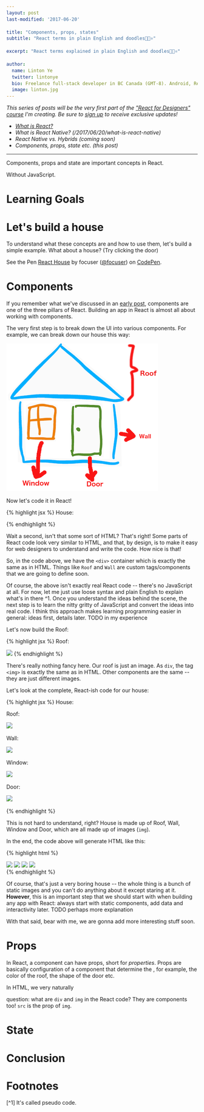 ```yaml
---
layout: post
last-modified: '2017-06-20'

title: "Components, props, states"
subtitle: "React terms in plain English and doodles🌴🎄⚛"

excerpt: "React terms explained in plain English and doodles🌴🎄⚛"

author:
  name: Linton Ye
  twitter: lintonye
  bio: Freelance full-stack developer in BC Canada (GMT-8). Android, React Native, Node.js, MongoDB, PostgreSQL. <a href="mailto:linton@jimulabs.com">Contact me.</a>
  image: linton.jpg
---
```


_This series of posts will be the very first part of the ["React for Designers" course](http://learnreact.design) I'm creating. Be sure to [sign up](http://learnreact.design) to receive exclusive updates!_

- _[What is React?](/2017/06/08/what-is-react/)_
- _What is React Native? (/2017/06/20/what-is-react-native)_
- _React Native vs. Hybrids (coming soon)_
- _Components, props, state etc. (this post)_

---

Components, props and state are important concepts in React.

Without JavaScript.

<a name="learning-goals">

# Learning Goals

# Let's build a house
To understand what these concepts are and how to use them, let's build a simple example. What about a house? (Try clicking the door)

<p data-height="365" data-theme-id="light" data-slug-hash="EXBOpx" data-default-tab="result" data-user="focuser" data-embed-version="2" data-pen-title="React House" class="codepen">See the Pen <a href="https://codepen.io/focuser/pen/EXBOpx/">React House</a> by focuser (<a href="https://codepen.io/focuser">@focuser</a>) on <a href="https://codepen.io">CodePen</a>.</p>
<script async src="https://production-assets.codepen.io/assets/embed/ei.js"></script>

# Components
If you remember what we've discussed in an [early post](TODO), components are one of the three pillars of React. Building an app in React is almost all about working with components.

The very first step is to break down the UI into various components. For example, we can break down our house this way:

![house break down](/images/props-states/1-house-components.png)

Now let's code it in React!

{% highlight jsx %}
House:

  <div>
    <Roof />
    <Wall />
    <Window />
    <Door />
  </div>
{% endhighlight %}

Wait a second, isn't that some sort of HTML? That's right! Some parts of React code look very similar to HTML, and that, by design, is to make it easy for web designers to understand and write the code. How nice is that!

So, in the code above, we have the `<div>` container which is exactly the same as in HTML. Things like `Roof` and `Wall` are custom tags/components that we are going to define soon.

Of course, the above isn't exactly real React code -- there's no JavaScript at all. For now, let me just use loose syntax and plain English to explain what's in there ^1. Once you understand the ideas behind the scene, the next step is to learn the nitty gritty of JavaScript and convert the ideas into real code. I think this approach makes learning programming easier in general: ideas first, details later. TODO in my experience

Let's now build the Roof:

{% highlight jsx %}
Roof:

  <img src='http://i.imgur.com/ylhqgpN.png' />
{% endhighlight %}

There's really nothing fancy here. Our roof is just an image. As `div`, the tag `<img>` is exactly the same as in HTML. Other components are the same -- they are just different images.

Let's look at the complete, React-ish code for our house:

{% highlight jsx %}
House:

  <div>
    <Roof />
    <Wall />
    <Window />
    <Door />
  </div>  


Roof:

  <img src='http://i.imgur.com/ylhqgpN.png' />


Wall:

  <img src='http://i.imgur.com/ylhqgpN.png' />


Window:

  <img src='http://i.imgur.com/ylhqgpN.png' />


Door:

  <img src='http://i.imgur.com/ylhqgpN.png' />

{% endhighlight %}

This is not hard to understand, right? House is made up of Roof, Wall, Window and Door, which are all made up of images (`img`).

In the end, the code above will generate HTML like this:

{% highlight html %}
<div>
  <img src='http://i.imgur.com/ylhqgpN.png' /> <!-- roof -->
  <img src='http://i.imgur.com/ylhqgpN.png' /> <!-- wall -->
  <img src='http://i.imgur.com/ylhqgpN.png' /> <!-- window -->
  <img src='http://i.imgur.com/ylhqgpN.png' /> <!-- door -->
</div>
{% endhighlight %}

Of course, that's just a very boring house -- the whole thing is a bunch of static images and you can't do anything about it except staring at it. **However**, this is an important step that we should start with when building any app with React: always start with static components, add data and interactivity later. TODO perhaps more explanation

With that said, bear with me, we are gonna add more interesting stuff soon.

# Props






In React, a component can have props, short for _properties_. Props are basically configuration of a component that determine the , for example, the color of the roof, the shape of the door etc.

In HTML, we very naturally

question: what are `div` and `img` in the React code? They are components too! `src` is the prop of `img`.

# State

# Conclusion

# Footnotes
[^1] It's called pseudo code.

<a name="endofpost">
